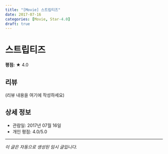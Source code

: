 ```yaml
---
title: "[Movie] 스트립티즈"
date: 2017-07-16
categories: [Movie, Star-4.0]
draft: true
---
```


# 스트립티즈

**평점:** ★ 4.0

## 리뷰

(리뷰 내용을 여기에 작성하세요)

## 상세 정보

- 관람일: 2017년 07월 16일
- 개인 평점: 4.0/5.0

---

*이 글은 자동으로 생성된 임시 글입니다.*
